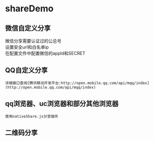 # shareDemo

##  微信自定义分享
  
   微信分享需要认证过的公总号  
   设置安全url和白名单ip  
   在配置文件中配置微信的appId和SECRET  
   
##  QQ自定义分享
    详细接口查阅[腾讯移动开发平台:http://open.mobile.qq.com/api/mqq/index](http://open.mobile.qq.com/api/mqq/index)
    
##  qq浏览器、uc浏览器和部分其他浏览器
    使用nativeShare.js分享插件
    
    
##  二维码分享
    
   
   
